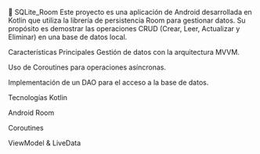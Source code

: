 📝 SQLite_Room
Este proyecto es una aplicación de Android desarrollada en Kotlin que utiliza la librería de persistencia Room para gestionar datos. Su propósito es demostrar las operaciones CRUD (Crear, Leer, Actualizar y Eliminar) en una base de datos local.

Características Principales
Gestión de datos con la arquitectura MVVM.

Uso de Coroutines para operaciones asíncronas.

Implementación de un DAO para el acceso a la base de datos.

Tecnologías
Kotlin

Android Room

Coroutines

ViewModel & LiveData
